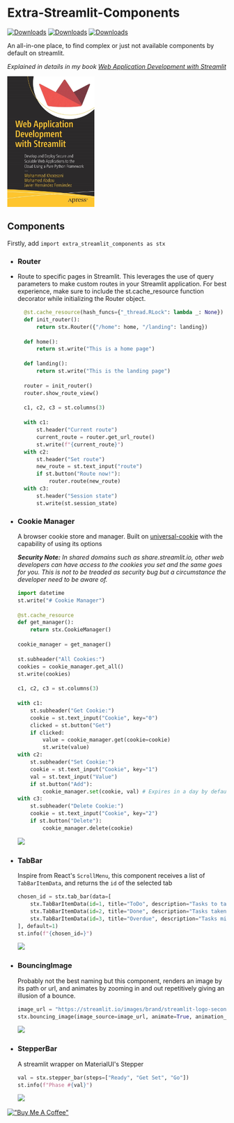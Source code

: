 # Extra-Streamlit-Components

[![Downloads](https://static.pepy.tech/badge/extra-streamlit-components)](https://static.pepy.tech/badge/extra-streamlit-components) 
[![Downloads](https://static.pepy.tech/badge/extra-streamlit-components/month)](https://static.pepy.tech/badge/extra-streamlit-components/month) 
[![Downloads](https://static.pepy.tech/badge/extra-streamlit-components/week)](https://static.pepy.tech/badge/extra-streamlit-components/week) 

An all-in-one place, to find complex or just not available components by default on streamlit.

_Explained in details in my book [Web Application Development with Streamlit](https://amzn.to/3RQZiEa)_

<a href="https://amzn.to/3RQZiEa"><img src="https://raw.githubusercontent.com/mkhorasani/streamlit_authenticator_test/main/Web%20App%20Web%20Dev%20with%20Streamlit%20-%20Cover.png" width="200" height="300"></a> 


## Components

Firstly, add `import extra_streamlit_components as stx`

- ### Router
- Route to specific pages in Streamlit. This leverages the use of query parameters to make custom routes in your Streamlit application. For best experience, make sure to include the st.cache_resource function decorator while initializing the Router object.
  ```python
    @st.cache_resource(hash_funcs={"_thread.RLock": lambda _: None})
    def init_router():
        return stx.Router({"/home": home, "/landing": landing})

    def home():
        return st.write("This is a home page")

    def landing():
        return st.write("This is the landing page")

    router = init_router()
    router.show_route_view()

    c1, c2, c3 = st.columns(3)

    with c1:
        st.header("Current route")
        current_route = router.get_url_route()
        st.write(f"{current_route}")
    with c2:
        st.header("Set route")
        new_route = st.text_input("route")
        if st.button("Route now!"):
            router.route(new_route)
    with c3:
        st.header("Session state")
        st.write(st.session_state)
  ```

- ### Cookie Manager
  A browser cookie store and manager.
  Built on [universal-cookie](https://www.npmjs.com/package/universal-cookie#setname-value-options) with the capability of using its options 

  _**Security Note:** In shared domains such as share.streamlit.io, other web developers can have access to the cookies you set and the same goes for you. This is not to be treaded as security bug but a circumstance the developer need to be aware of._
  
    ```python
    import datetime
    st.write("# Cookie Manager")

    @st.cache_resource
    def get_manager():
        return stx.CookieManager()

    cookie_manager = get_manager()

    st.subheader("All Cookies:")
    cookies = cookie_manager.get_all()
    st.write(cookies)

    c1, c2, c3 = st.columns(3)

    with c1:
        st.subheader("Get Cookie:")
        cookie = st.text_input("Cookie", key="0")
        clicked = st.button("Get")
        if clicked:
            value = cookie_manager.get(cookie=cookie)
            st.write(value)
    with c2:
        st.subheader("Set Cookie:")
        cookie = st.text_input("Cookie", key="1")
        val = st.text_input("Value")
        if st.button("Add"):
            cookie_manager.set(cookie, val) # Expires in a day by default
    with c3:
        st.subheader("Delete Cookie:")
        cookie = st.text_input("Cookie", key="2")
        if st.button("Delete"):
            cookie_manager.delete(cookie)
    ```

  ![](Demo_Assets/cookie_manager.gif)

- ### TabBar
  Inspire from React's `ScrollMenu`, this component receives a list of `TabBarItemData`, and returns the `id` of the
  selected tab
  ```python
  chosen_id = stx.tab_bar(data=[
      stx.TabBarItemData(id=1, title="ToDo", description="Tasks to take care of"),
      stx.TabBarItemData(id=2, title="Done", description="Tasks taken care of"),
      stx.TabBarItemData(id=3, title="Overdue", description="Tasks missed out"),
  ], default=1)
  st.info(f"{chosen_id=}")
  ```

  ![](Demo_Assets/tab_bar.gif)

- ### BouncingImage
  Probably not the best naming but this component, renders an image by its path or url, and animates by zooming in and
  out repetitively giving an illusion of a bounce.

  ```python
  image_url = "https://streamlit.io/images/brand/streamlit-logo-secondary-colormark-darktext.svg"
  stx.bouncing_image(image_source=image_url, animate=True, animation_time=1500, height=200, width=600)
  ```
  ![](Demo_Assets/bouncing_images.gif)

- ### StepperBar
  A streamlit wrapper on MaterialUI's Stepper

  ```python
  val = stx.stepper_bar(steps=["Ready", "Get Set", "Go"])
  st.info(f"Phase #{val}")
  ```
  ![](Demo_Assets/stepper_bar_demo.gif)



[!["Buy Me A Coffee"](https://www.buymeacoffee.com/assets/img/custom_images/orange_img.png)](https://www.buymeacoffee.com/mohamed512)
